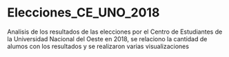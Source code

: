 # Elecciones_CE_UNO_2018
Analisis de los resultados de las elecciones por el Centro de Estudiantes de la Universidad Nacional del Oeste en 2018, se relaciono la cantidad de alumos con los resultados y se realizaron varias visualizaciones
